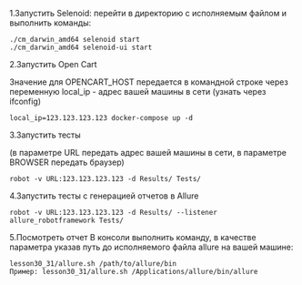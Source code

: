 1.Запустить Selenoid:
перейти в директорию с исполняемым файлом и выполнить команды:
```
./cm_darwin_amd64 selenoid start
./cm_darwin_amd64 selenoid-ui start
```
2.Запустить Open Cart

Значение для OPENCART_HOST передается в командной строке через переменную local_ip - адрес вашей машины в сети
(узнать через ifconfig)

```
local_ip=123.123.123.123 docker-compose up -d
```

3.Запустить тесты 

(в параметре URL передать адрес вашей машины в сети,
в параметре BROWSER передать браузер)
```
robot -v URL:123.123.123.123 -d Results/ Tests/
```
 
4.Запустить тесты с генерацией отчетов в Allure
```
robot -v URL:123.123.123.123 -d Results/ --listener allure_robotframework Tests/
```

5.Посмотреть отчет
В консоли выполнить команду, в качестве параметра указав путь до исполняемого файла allure на вашей машине:

```
lesson30_31/allure.sh /path/to/allure/bin
Пример: lesson30_31/allure.sh /Applications/allure/bin/allure
```
